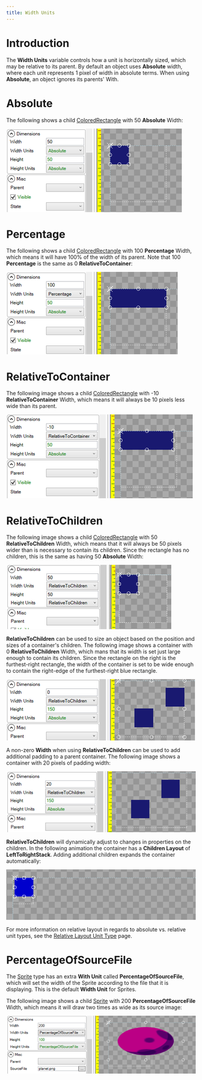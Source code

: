 ```yaml
---
title: Width Units
---
```


# Introduction

The **Width Units** variable controls how a unit is horizontally sized, which may be relative to its parent. By default an object uses **Absolute** width, where each unit represents 1 pixel of width in absolute terms. When using **Absolute**, an object ignores its parents' With.

# Absolute

The following shows a child [ColoredRectangle](ColoredRectangle) with 50 **Absolute** Width:

![](50AbsoluteWidth.png)

# Percentage

The following shows a child [ColoredRectangle](ColoredRectangle) with 100 **Percentage** Width, which means it will have 100% of the width of its parent. Note that 100 **Percentage** is the same as 0 **RelativeToContainer**:

![](100PercentageWidth.png)

# RelativeToContainer

The following image shows a child [ColoredRectangle](ColoredRectangle) with -10 **RelativeToContainer** Width, which means it will always be 10 pixels less wide than its parent.

![](Negative10RelativeToContainer.png)


# RelativeToChildren

The following image shows a child [ColoredRectangle](ColoredRectangle) with 50 **RelativeToChildren** Width, which means that it will always be 50 pixels wider than is necessary to contain its children. Since the rectangle has no children, this is the same as having 50 **Absolute** Width:

![](RelativeToChildren1.png)

**RelativeToChildren** can be used to size an object based on the position and sizes of a container's children. The following image shows a container with 0 **RelativeToChildren** Width, which mans that its width is set just large enough to contain its children. Since the rectangle on the right is the furthest-right rectangle, the width of the container is set to be wide enough to contain the right-edge of the furthest-right blue rectangle.

![](RelativeToChildren3.png)

A non-zero **Width** when using **RelativeToChildren** can be used to add additional padding to a parent container. The following image shows a container with 20 pixels of padding width:

![](RelativeToChildren4.png)

**RelativeToChildren** will dynamically adjust to changes in properties on the children. In the following animation the container has a **Children Layout** of **LeftToRightStack**. Adding additional children expands the container automatically:

![](LeftToRightStackSizeChildren.gif)

For more information on relative layout in regards to absolute vs. relative unit types, see the [Relative Layout Unit Type](Relative-Layout-Unit-Type) page.

# PercentageOfSourceFile

The [Sprite](Sprite) type has an extra **With Unit** called **PercentageOfSourceFile**, which will set the width of the Sprite according to the file that it is displaying. This is the default **Width Unit** for Sprites.

The following image shows a child [Sprite](Sprite) with 200 **PercentageOfSourceFile** Width, which means it will draw two times as wide as its source image:

![](PercentageOfSourceWidth.png)

